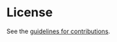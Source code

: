 # License

See the
[guidelines for contributions](https://github.com/cabo/deref-id/blob/main/CONTRIBUTING.md).
